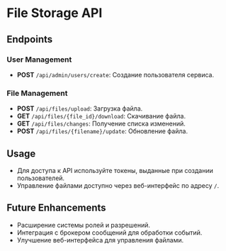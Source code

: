 # File Storage API

## Endpoints

### User Management
- **POST** `/api/admin/users/create`: Создание пользователя сервиса.

### File Management
- **POST** `/api/files/upload`: Загрузка файла.
- **GET** `/api/files/{file_id}/download`: Скачивание файла.
- **GET** `/api/files/changes`: Получение списка изменений.
- **POST** `/api/files/{filename}/update`: Обновление файла.

## Usage
- Для доступа к API используйте токены, выданные при создании пользователей.
- Управление файлами доступно через веб-интерфейс по адресу `/`.

## Future Enhancements
- Расширение системы ролей и разрешений.
- Интеграция с брокером сообщений для обработки событий.
- Улучшение веб-интерфейса для управления файлами.